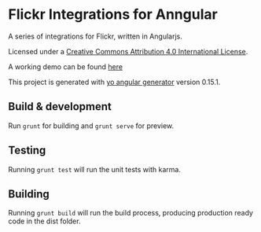 # Flickr Integrations for Anngular

A series of integrations for Flickr, written in Angularjs.

Licensed under a [Creative Commons Attribution 4.0 International License](https://creativecommons.org/licenses/by/4.0/).

A working demo can be found [here](http://kylemoseby.github.io/angular-flickr-integrations)

This project is generated with [yo angular generator](https://github.com/yeoman/generator-angular)
version 0.15.1.

## Build & development

Run `grunt` for building and `grunt serve` for preview.

## Testing

Running `grunt test` will run the unit tests with karma.

## Building

Running `grunt build` will run the build process, producing production ready code in the dist folder.

